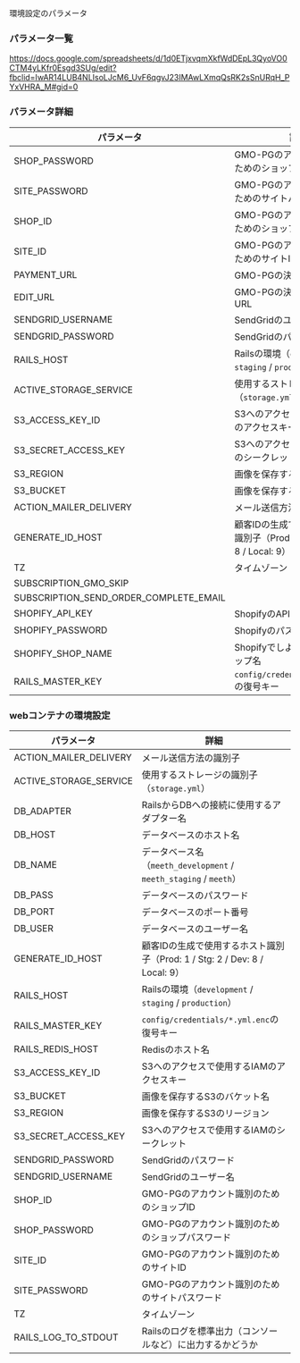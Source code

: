 環境設定のパラメータ

### パラメータ一覧
https://docs.google.com/spreadsheets/d/1d0ETjxvqmXkfWdDEpL3QyoVO0CTM4yLKfr0Esgd3SUg/edit?fbclid=IwAR14LUB4NLIsoLJcM6_UvF6qgvJ23IMAwLXmqQsRK2sSnURqH_PYxVHRA_M#gid=0

### パラメータ詳細
|パラメータ|詳細|
|----|----|
|SHOP_PASSWORD|GMO-PGのアカウント識別のためのショップパスワード|
|SITE_PASSWORD|GMO-PGのアカウント識別のためのサイトパスワード|
|SHOP_ID|GMO-PGのアカウント識別のためのショップID|
|SITE_ID|GMO-PGのアカウント識別のためのサイトID|
|PAYMENT_URL|GMO-PGの決済URL|
|EDIT_URL|GMO-PGの決済情報編集のURL|
|SENDGRID_USERNAME|SendGridのユーザー名|
|SENDGRID_PASSWORD|SendGridのパスワード|
|RAILS_HOST|Railsの環境（`development` / `staging` / `production`）|
|ACTIVE_STORAGE_SERVICE|使用するストレージの識別子（`storage.yml`）|
|S3_ACCESS_KEY_ID|S3へのアクセスで使用するIAMのアクセスキー|
|S3_SECRET_ACCESS_KEY|S3へのアクセスで使用するIAMのシークレット|
|S3_REGION|画像を保存するS3のリージョン|
|S3_BUCKET|画像を保存するS3のバケット名|
|ACTION_MAILER_DELIVERY|メール送信方法の識別子|
|GENERATE_ID_HOST|顧客IDの生成で使用するホスト識別子（Prod: 1 / Stg: 2 / Dev: 8 / Local: 9）|
|TZ|タイムゾーン|
|SUBSCRIPTION_GMO_SKIP||
|SUBSCRIPTION_SEND_ORDER_COMPLETE_EMAIL||
|SHOPIFY_API_KEY|ShopifyのAPIキー|
|SHOPIFY_PASSWORD|Shopifyのパスワード|
|SHOPIFY_SHOP_NAME|Shopifyでしよ空いているショップ名|
|RAILS_MASTER_KEY|`config/credentials/*.yml.enc`の復号キー|



### webコンテナの環境設定
|パラメータ|詳細|
|----|----|
|ACTION_MAILER_DELIVERY|メール送信方法の識別子|
|ACTIVE_STORAGE_SERVICE|使用するストレージの識別子（`storage.yml`）|
|DB_ADAPTER|RailsからDBへの接続に使用するアダプター名|
|DB_HOST|データベースのホスト名|
|DB_NAME|データベース名（`meeth_development` / `meeth_staging` / `meeth`）|
|DB_PASS|データベースのパスワード|
|DB_PORT|データベースのポート番号|
|DB_USER|データベースのユーザー名|
|GENERATE_ID_HOST|顧客IDの生成で使用するホスト識別子（Prod: 1 / Stg: 2 / Dev: 8 / Local: 9）|
|RAILS_HOST|Railsの環境（`development` / `staging` / `production`）|
|RAILS_MASTER_KEY|`config/credentials/*.yml.enc`の復号キー|
|RAILS_REDIS_HOST|Redisのホスト名|
|S3_ACCESS_KEY_ID|S3へのアクセスで使用するIAMのアクセスキー|
|S3_BUCKET|画像を保存するS3のバケット名|
|S3_REGION|画像を保存するS3のリージョン|
|S3_SECRET_ACCESS_KEY|S3へのアクセスで使用するIAMのシークレット|
|SENDGRID_PASSWORD|SendGridのパスワード|
|SENDGRID_USERNAME|SendGridのユーザー名|
|SHOP_ID|GMO-PGのアカウント識別のためのショップID|
|SHOP_PASSWORD|GMO-PGのアカウント識別のためのショップパスワード|
|SITE_ID|GMO-PGのアカウント識別のためのサイトID|
|SITE_PASSWORD|GMO-PGのアカウント識別のためのサイトパスワード|
|TZ|タイムゾーン|
|RAILS_LOG_TO_STDOUT|Railsのログを標準出力（コンソールなど）に出力するかどうか|